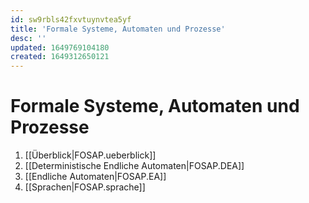 ```yaml
---
id: sw9rbls42fxvtuynvtea5yf
title: 'Formale Systeme, Automaten und Prozesse'
desc: ''
updated: 1649769104180
created: 1649312650121
---
```


# Formale Systeme, Automaten und Prozesse
1. [[Überblick|FOSAP.ueberblick]]
2. [[Deterministische Endliche Automaten|FOSAP.DEA]]
3. [[Endliche Automaten|FOSAP.EA]]
4. [[Sprachen|FOSAP.sprache]]
